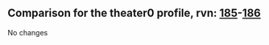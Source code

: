 ## Comparison for the theater0 profile, rvn: [185](https://github.com/PRO100KatYT/FortniteProfileRevisions/tree/main/profiles/theater0/185%20theater0.json)-[186](https://github.com/PRO100KatYT/FortniteProfileRevisions/tree/main/profiles/theater0/186%20theater0.json)

No changes
